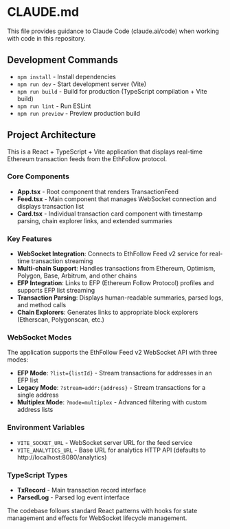 # CLAUDE.md

This file provides guidance to Claude Code (claude.ai/code) when working with code in this repository.

## Development Commands

- `npm install` - Install dependencies
- `npm run dev` - Start development server (Vite)
- `npm run build` - Build for production (TypeScript compilation + Vite build)
- `npm run lint` - Run ESLint
- `npm run preview` - Preview production build

## Project Architecture

This is a React + TypeScript + Vite application that displays real-time Ethereum transaction feeds from the EthFollow protocol.

### Core Components

- **App.tsx** - Root component that renders TransactionFeed
- **Feed.tsx** - Main component that manages WebSocket connection and displays transaction list
- **Card.tsx** - Individual transaction card component with timestamp parsing, chain explorer links, and extended summaries

### Key Features

- **WebSocket Integration**: Connects to EthFollow Feed v2 service for real-time transaction streaming
- **Multi-chain Support**: Handles transactions from Ethereum, Optimism, Polygon, Base, Arbitrum, and other chains
- **EFP Integration**: Links to EFP (Ethereum Follow Protocol) profiles and supports EFP list streaming
- **Transaction Parsing**: Displays human-readable summaries, parsed logs, and method calls
- **Chain Explorers**: Generates links to appropriate block explorers (Etherscan, Polygonscan, etc.)

### WebSocket Modes

The application supports the EthFollow Feed v2 WebSocket API with three modes:
- **EFP Mode**: `?list={listId}` - Stream transactions for addresses in an EFP list
- **Legacy Mode**: `?stream=addr:{address}` - Stream transactions for a single address  
- **Multiplex Mode**: `?mode=multiplex` - Advanced filtering with custom address lists

### Environment Variables

- `VITE_SOCKET_URL` - WebSocket server URL for the feed service
- `VITE_ANALYTICS_URL` - Base URL for analytics HTTP API (defaults to http://localhost:8080/analytics)

### TypeScript Types

- **TxRecord** - Main transaction record interface
- **ParsedLog** - Parsed log event interface

The codebase follows standard React patterns with hooks for state management and effects for WebSocket lifecycle management.